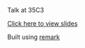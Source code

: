 Talk at 35C3

[Click here to view slides](https://yunity.github.io/35c3-foodsaving-talk/)

Built using [remark](https://github.com/gnab/remark)
